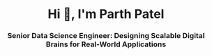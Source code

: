 <h1 align="center">Hi 👋, I'm Parth Patel</h1>
<h3 align="center"> Senior Data Science Engineer: Designing Scalable Digital Brains for Real-World Applications</h3>
<p align="left"> <a href="https://twitter.com/" target="blank"><img src="https://img.shields.io/twitter/follow/?logo=twitter&style=for-the-badge" alt="" /></a> </p>
